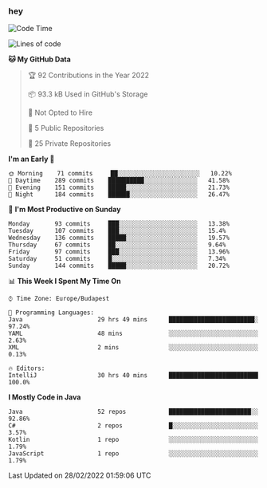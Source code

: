 ### hey

<!--START_SECTION:waka-->
![Code Time](http://img.shields.io/badge/Code%20Time-592%20hrs%202%20mins-blue)

![Lines of code](https://img.shields.io/badge/From%20Hello%20World%20I%27ve%20Written-445%20Thousand%20lines%20of%20code-blue)

**🐱 My GitHub Data** 

> 🏆 92 Contributions in the Year 2022
 > 
> 📦 93.3 kB Used in GitHub's Storage 
 > 
> 🚫 Not Opted to Hire
 > 
> 📜 5 Public Repositories 
 > 
> 🔑 25 Private Repositories  
 > 
**I'm an Early 🐤** 

```text
🌞 Morning    71 commits     ██░░░░░░░░░░░░░░░░░░░░░░░   10.22% 
🌆 Daytime    289 commits    ██████████░░░░░░░░░░░░░░░   41.58% 
🌃 Evening    151 commits    █████░░░░░░░░░░░░░░░░░░░░   21.73% 
🌙 Night      184 commits    ██████░░░░░░░░░░░░░░░░░░░   26.47%

```
📅 **I'm Most Productive on Sunday** 

```text
Monday       93 commits     ███░░░░░░░░░░░░░░░░░░░░░░   13.38% 
Tuesday      107 commits    ███░░░░░░░░░░░░░░░░░░░░░░   15.4% 
Wednesday    136 commits    █████░░░░░░░░░░░░░░░░░░░░   19.57% 
Thursday     67 commits     ██░░░░░░░░░░░░░░░░░░░░░░░   9.64% 
Friday       97 commits     ███░░░░░░░░░░░░░░░░░░░░░░   13.96% 
Saturday     51 commits     █░░░░░░░░░░░░░░░░░░░░░░░░   7.34% 
Sunday       144 commits    █████░░░░░░░░░░░░░░░░░░░░   20.72%

```


📊 **This Week I Spent My Time On** 

```text
⌚︎ Time Zone: Europe/Budapest

💬 Programming Languages: 
Java                     29 hrs 49 mins      ████████████████████████░   97.24% 
YAML                     48 mins             ░░░░░░░░░░░░░░░░░░░░░░░░░   2.63% 
XML                      2 mins              ░░░░░░░░░░░░░░░░░░░░░░░░░   0.13%

🔥 Editors: 
IntelliJ                 30 hrs 40 mins      █████████████████████████   100.0%

```

**I Mostly Code in Java** 

```text
Java                     52 repos            ███████████████████████░░   92.86% 
C#                       2 repos             █░░░░░░░░░░░░░░░░░░░░░░░░   3.57% 
Kotlin                   1 repo              ░░░░░░░░░░░░░░░░░░░░░░░░░   1.79% 
JavaScript               1 repo              ░░░░░░░░░░░░░░░░░░░░░░░░░   1.79%

```



 Last Updated on 28/02/2022 01:59:06 UTC
<!--END_SECTION:waka-->
